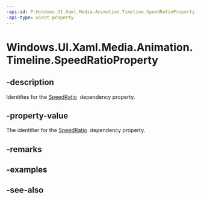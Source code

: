 ```yaml
---
-api-id: P:Windows.UI.Xaml.Media.Animation.Timeline.SpeedRatioProperty
-api-type: winrt property
---
```


<!-- Property syntax
public Windows.UI.Xaml.DependencyProperty SpeedRatioProperty { get; }
-->

# Windows.UI.Xaml.Media.Animation.Timeline.SpeedRatioProperty

## -description
Identifies for the [SpeedRatio](timeline_speedratio.md)  dependency property.



## -property-value
The identifier for the [SpeedRatio](timeline_speedratio.md)  dependency property.

## -remarks

## -examples

## -see-also
